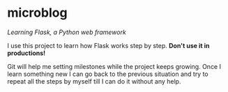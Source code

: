 # microblog
*Learning Flask, a Python web framework*

I use this project to learn how Flask works step by step. **Don't use it in productions!**

Git will help me setting milestones while the project keeps growing. Once I learn something new I can go back to the previous situation and try to repeat all the steps by myself till I can do it without any help.
